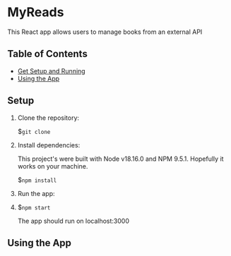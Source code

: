 # MyReads

This React app allows users to manage books from an external API


## Table of Contents
- [Get Setup and Running](#setup)
- [Using the App](#using-the-app)


## Setup

1. Clone the repository:

    $`git clone `

2. Install dependencies:

    This project's were built with Node v18.16.0 and NPM 9.5.1. Hopefully it works on your machine.
   
    $`npm install`

4. Run the app:
5. 
    $`npm start`

    The app should run on localhost:3000
   
## Using the App

